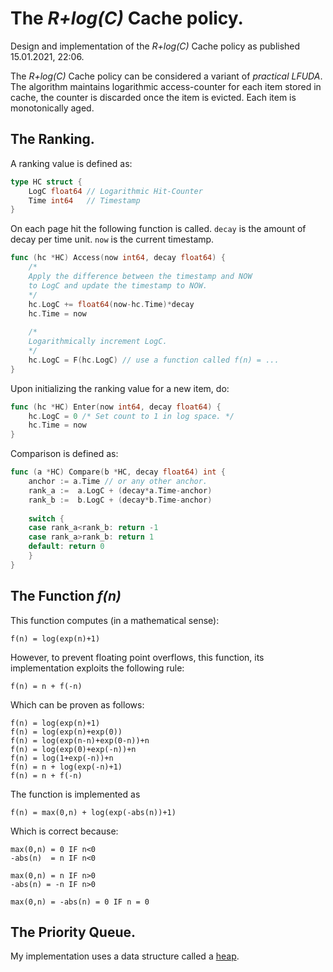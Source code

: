 # The *R+log(C)* Cache policy.


Design and implementation of the *R+log(C)* Cache policy as published 15.01.2021, 22:06.

The *R+log(C)* Cache policy can be considered a variant of *practical LFUDA*. The algorithm maintains logarithmic access-counter for each item stored in cache, the counter is discarded once the item is evicted. Each item is monotonically aged.

## The Ranking.

A ranking value is defined as:

```go
type HC struct {
	LogC float64 // Logarithmic Hit-Counter
	Time int64   // Timestamp
}
```

On each page hit the following function is called. `decay` is the amount of decay per time unit. `now` is the current timestamp.

```go
func (hc *HC) Access(now int64, decay float64) {
	/*
	Apply the difference between the timestamp and NOW
	to LogC and update the timestamp to NOW.
	*/
	hc.LogC += float64(now-hc.Time)*decay
	hc.Time = now
	
	/*
	Logarithmically increment LogC.
	*/
	hc.LogC = F(hc.LogC) // use a function called f(n) = ...
}
```

Upon initializing the ranking value for a new item, do:

```go
func (hc *HC) Enter(now int64, decay float64) {
	hc.LogC = 0 /* Set count to 1 in log space. */
	hc.Time = now
}
```

Comparison is defined as:

```go
func (a *HC) Compare(b *HC, decay float64) int {
	anchor := a.Time // or any other anchor.
	rank_a :=  a.LogC + (decay*a.Time-anchor)
    rank_b :=  b.LogC + (decay*b.Time-anchor)
    
	switch {
	case rank_a<rank_b: return -1
	case rank_a>rank_b: return 1
	default: return 0
	}
}
```

## The Function *f(n)*


This function computes (in a mathematical sense):

	f(n) = log(exp(n)+1)

However, to prevent floating point overflows, this function, its implementation
exploits the following rule:

	f(n) = n + f(-n)

Which can be proven as follows:

	f(n) = log(exp(n)+1)
	f(n) = log(exp(n)+exp(0))
	f(n) = log(exp(n-n)+exp(0-n))+n
	f(n) = log(exp(0)+exp(-n))+n
	f(n) = log(1+exp(-n))+n
	f(n) = n + log(exp(-n)+1)
	f(n) = n + f(-n)

The function is implemented as

	f(n) = max(0,n) + log(exp(-abs(n))+1)

Which is correct because:

	max(0,n) = 0 IF n<0
	-abs(n)  = n IF n<0

	max(0,n) = n IF n>0
	-abs(n) = -n IF n>0

	max(0,n) = -abs(n) = 0 IF n = 0

## The Priority Queue.

My implementation uses a data structure called a <a href="https://en.wikipedia.org/wiki/Heap_(data_structure)">heap</a>.

